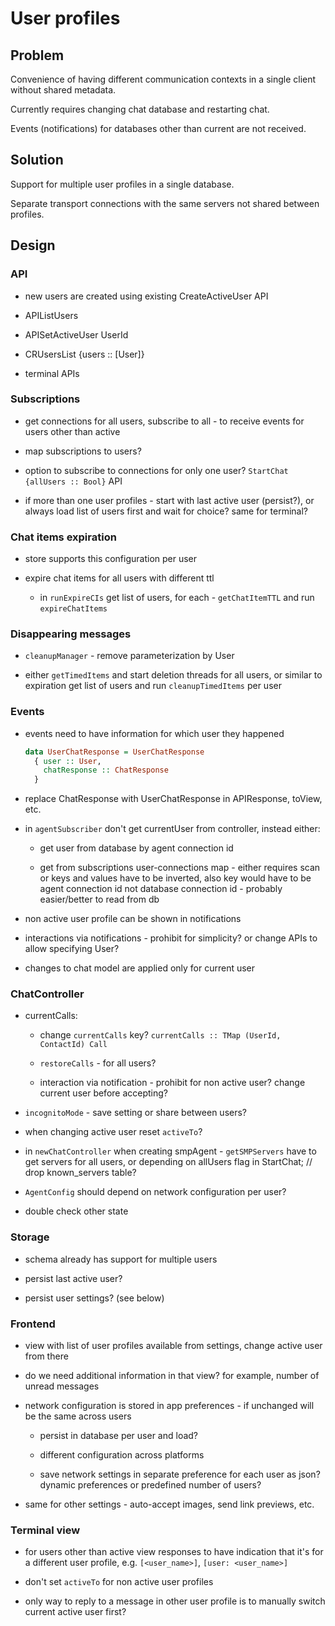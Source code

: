 # User profiles

## Problem

Convenience of having different communication contexts in a single client without shared metadata.

Currently requires changing chat database and restarting chat.

Events (notifications) for databases other than current are not received.

## Solution

Support for multiple user profiles in a single database.

Separate transport connections with the same servers not shared between profiles.

## Design

### API

- new users are created using existing CreateActiveUser API

- APIListUsers

- APISetActiveUser UserId

- CRUsersList {users :: [User]}

- terminal APIs

### Subscriptions

- get connections for all users, subscribe to all - to receive events for users other than active

- map subscriptions to users?

- option to subscribe to connections for only one user? `StartChat {allUsers :: Bool}` API

- if more than one user profiles - start with last active user (persist?), or always load list of users first and wait for choice? same for terminal?

### Chat items expiration

- store supports this configuration per user

- expire chat items for all users with different ttl

  - in `runExpireCIs` get list of users, for each - `getChatItemTTL` and run `expireChatItems`

### Disappearing messages

- `cleanupManager` - remove parameterization by User

- either `getTimedItems` and start deletion threads for all users, or similar to expiration get list of users and run `cleanupTimedItems` per user

### Events

- events need to have information for which user they happened

  ```haskell
  data UserChatResponse = UserChatResponse
    { user :: User,
      chatResponse :: ChatResponse
    }
  ```

- replace ChatResponse with UserChatResponse in APIResponse, toView, etc.

- in `agentSubscriber` don't get currentUser from controller, instead either:

  - get user from database by agent connection id

  - get from subscriptions user-connections map - either requires scan or keys and values have to be inverted, also key would have to be agent connection id not database connection id - probably easier/better to read from db

- non active user profile can be shown in notifications

- interactions via notifications - prohibit for simplicity? or change APIs to allow specifying User?

- changes to chat model are applied only for current user

### ChatController

- currentCalls:

  - change `currentCalls` key? `currentCalls :: TMap (UserId, ContactId) Call`

  - `restoreCalls` - for all users?

  - interaction via notification - prohibit for non active user? change current user before accepting?

- `incognitoMode` - save setting or share between users?

- when changing active user reset `activeTo`?

- in `newChatController` when creating smpAgent - `getSMPServers` have to get servers for all users, or depending on allUsers flag in StartChat; // drop known_servers table?

- `AgentConfig` should depend on network configuration per user?

- double check other state

### Storage

- schema already has support for multiple users

- persist last active user?

- persist user settings? (see below)

### Frontend

- view with list of user profiles available from settings, change active user from there

- do we need additional information in that view? for example, number of unread messages

- network configuration is stored in app preferences - if unchanged will be the same across users

  - persist in database per user and load?

  - different configuration across platforms

  - save network settings in separate preference for each user as json? dynamic preferences or predefined number of users?

- same for other settings - auto-accept images, send link previews, etc.

### Terminal view

- for users other than active view responses to have indication that it's for a different user profile, e.g. `[<user_name>]`, `[user: <user_name>]`

- don't set `activeTo` for non active user profiles

- only way to reply to a message in other user profile is to manually switch current active user first?
